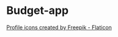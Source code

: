 # Budget-app


<a href="https://www.flaticon.com/free-icons/profile" title="profile icons">Profile icons created by Freepik - Flaticon</a>